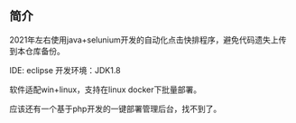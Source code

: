 
## 简介

2021年左右使用java+selunium开发的自动化点击快排程序，避免代码遗失上传到本仓库备份。

IDE: eclipse
开发环境：JDK1.8

软件适配win+linux，支持在linux docker下批量部署。

应该还有一个基于php开发的一键部署管理后台，找不到了。

